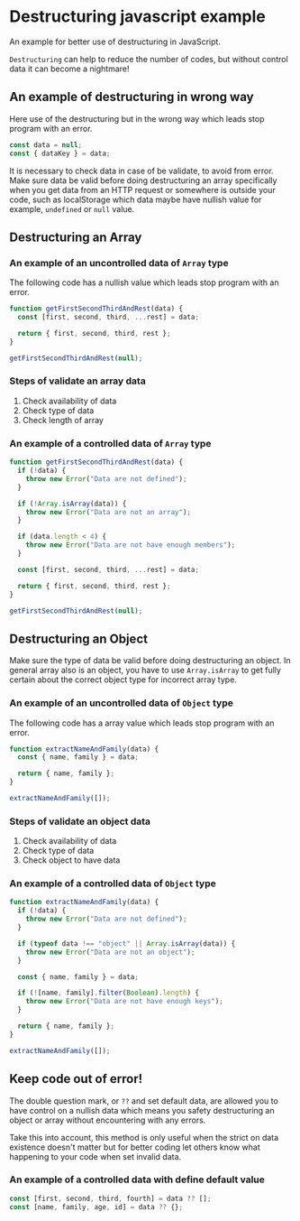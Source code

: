 # Destructuring javascript example
An example for better use of destructuring in JavaScript.

`Destructuring` can help to reduce the number of codes, but without control data it can become a nightmare!

## An example of destructuring in wrong way

Here use of the destructuring but in the wrong way which leads stop program with an error.

```javascript
const data = null;
const { dataKey } = data;
```

It is necessary to check data in case of be validate, to avoid from error.
Make sure data be valid before doing destructuring an array specifically when you get data from an HTTP request or somewhere is outside your code, such as localStorage which data maybe have nullish value for example, `undefined` or `null` value.

## Destructuring an Array

### An example of an uncontrolled data of `Array` type
The following code has a nullish value which leads stop program with an error.

```javascript
function getFirstSecondThirdAndRest(data) {
  const [first, second, third, ...rest] = data;

  return { first, second, third, rest };
}

getFirstSecondThirdAndRest(null);
```
### Steps of validate an array data

1. Check availability of data
2. Check type of data
3. Check length of array

### An example of a controlled data of `Array` type

```javascript
function getFirstSecondThirdAndRest(data) {
  if (!data) {
    throw new Error("Data are not defined");
  }

  if (!Array.isArray(data)) {
    throw new Error("Data are not an array");
  }

  if (data.length < 4) {
    throw new Error("Data are not have enough members");
  }

  const [first, second, third, ...rest] = data;

  return { first, second, third, rest };
}

getFirstSecondThirdAndRest(null);
```

## Destructuring an Object

Make sure the type of data be valid before doing destructuring an object. In general array also is an object, you have to use `Array.isArray` to get fully certain about the correct object type for incorrect array type.

### An example of an uncontrolled data of `Object` type

The following code has a array value which leads stop program with an error.

```javascript
function extractNameAndFamily(data) {
  const { name, family } = data;

  return { name, family };
}

extractNameAndFamily([]);
```

### Steps of validate an object data

1. Check availability of data
2. Check type of data
4. Check object to have data

### An example of a controlled data of `Object` type

```javascript
function extractNameAndFamily(data) {
  if (!data) {
    throw new Error("Data are not defined");
  }

  if (typeof data !== "object" || Array.isArray(data)) {
    throw new Error("Data are not an object");
  }

  const { name, family } = data;

  if (![name, family].filter(Boolean).length) {
    throw new Error("Data are not have enough keys");
  }

  return { name, family };
}

extractNameAndFamily([]);
```

## Keep code out of error!
The double question mark, or `??` and set default data, are allowed you to have control on a nullish data which means you safety destructuring an object or array without encountering with any errors.

Take this into account, this method is only useful when the strict on data existence doesn't matter but for better coding let others know what happening to your code when set invalid data.

### An example of a controlled data with define default value

```javascript
const [first, second, third, fourth] = data ?? [];
const [name, family, age, id] = data ?? {};
```
